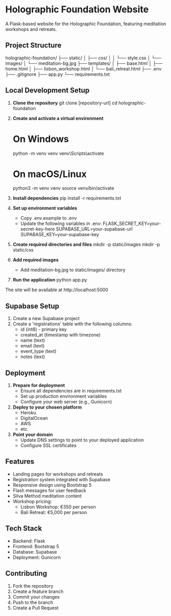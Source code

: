 # Holographic Foundation Website

A Flask-based website for the Holographic Foundation, featuring meditation workshops and retreats.

## Project Structure

holographic-foundation/
├── static/
│   ├── css/
│   │   └── style.css
│   └── images/
│       └── meditation-bg.jpg
├── templates/
│   ├── base.html
│   ├── home.html
│   ├── lisbon_workshop.html
│   └── bali_retreat.html
├── .env
├── .gitignore
├── app.py
└── requirements.txt

## Local Development Setup


1. **Clone the repository**
   git clone \[repository-url\]
   cd holographic-foundation
2. **Create and activate a virtual environment**

   # On Windows

   python -m venv venv
   venv\\Scripts\\activate

   # On macOS/Linux

   python3 -m venv venv
   source venv/bin/activate
3. **Install dependencies**
   pip install -r requirements.txt
4. **Set up environment variables**
   * Copy .env.example to .env
   * Update the following variables in .env:
     FLASK_SECRET_KEY=your-secret-key-here
     SUPABASE_URL=your-supabase-url
     SUPABASE_KEY=your-supabase-key
5. **Create required directories and files**
   mkdir -p static/images
   mkdir -p static/css
6. **Add required images**
   * Add meditation-bg.jpg to static/images/ directory
7. **Run the application**
   python app.py

The site will be available at http://localhost:5000

## Supabase Setup


1. Create a new Supabase project
2. Create a 'registrations' table with the following columns:
   * id (int8) - primary key
   * created_at (timestamp with timezone)
   * name (text)
   * email (text)
   * event_type (text)
   * notes (text)

## Deployment


1. **Prepare for deployment**
   * Ensure all dependencies are in requirements.txt
   * Set up production environment variables
   * Configure your web server (e.g., Gunicorn)
2. **Deploy to your chosen platform**
   * Heroku
   * DigitalOcean
   * AWS
   * etc.
3. **Point your domain**
   * Update DNS settings to point to your deployed application
   * Configure SSL certificates

## Features

* Landing pages for workshops and retreats
* Registration system integrated with Supabase
* Responsive design using Bootstrap 5
* Flash messages for user feedback
* Silva Method meditation content
* Workshop pricing:
  * Lisbon Workshop: €350 per person
  * Bali Retreat: €5,000 per person

## Tech Stack

* Backend: Flask
* Frontend: Bootstrap 5
* Database: Supabase
* Deployment: Gunicorn

## Contributing


1. Fork the repository
2. Create a feature branch
3. Commit your changes
4. Push to the branch
5. Create a Pull Request


